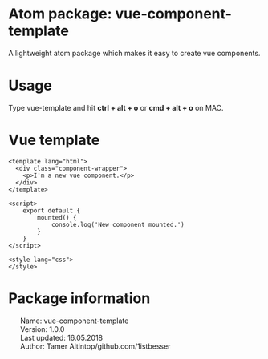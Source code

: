 <style>
li{
  list-style-type:none;
  }
</style>
# Atom package: vue-component-template
<p>A lightweight atom package which makes it easy to create vue components.</p>
<h1>Usage</h1>
<p> Type vue-template and hit <b>ctrl + alt + o</b> or <b>cmd + alt + o</b> on MAC.</p>
<h1>Vue template</h1>

```
<template lang="html">
  <div class="component-wrapper">
    <p>I'm a new vue component.</p>
  </div>
</template>

<script>
    export default {
        mounted() {
            console.log('New component mounted.')
        }
    }
</script>

<style lang="css">
</style>
```
<h1>Package information</h1>
<ul>
 <li>Name: vue-component-template</li>
 <li>Version: 1.0.0</li>
 <li>Last updated: 16.05.2018</li>
 <li>Author: Tamer Altintop/github.com/1istbesser</li>
</ul>
